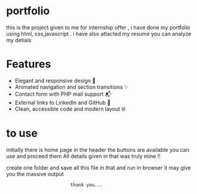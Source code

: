 # portfolio
this is the  project given to me for internship offer , i have done my portfolio using html, css,javascript . i have also attacted my resume you can analyze my detials 

# Features

- Elegant and responsive design 🎨
- Animated navigation and section transitions ✨
- Contact form with PHP mail support 📬
- External links to LinkedIn and GitHub 🔗
- Clean, accessible code and modern layout 🌐

# to use 
initially there is home page in the header the buttons are available you can use and proceed them 
All details given in that was truly mine !!

create one folder and save all this file in that and run in browser it may give you the massive output 

                            thank you...



